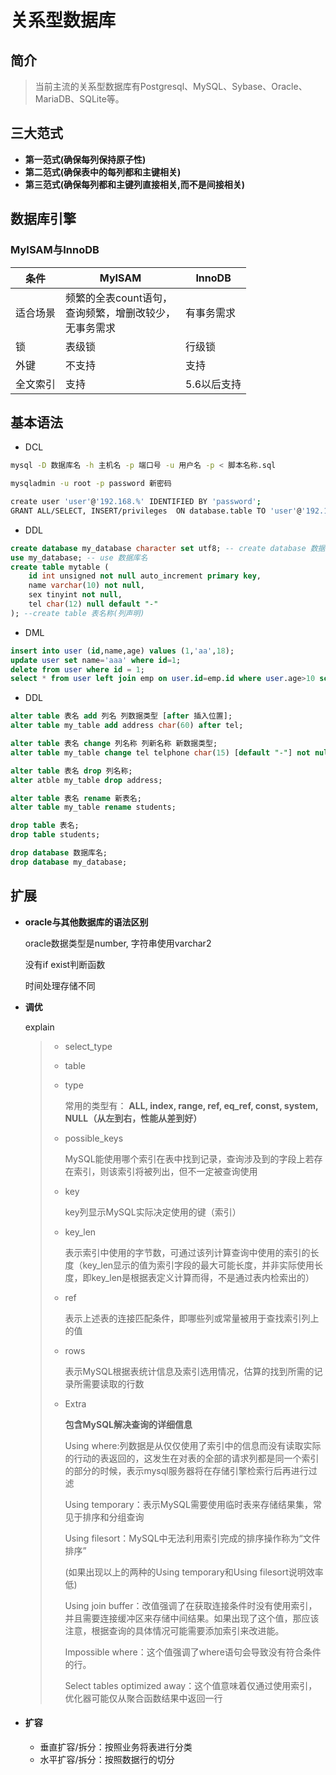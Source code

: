 # 关系型数据库

## 简介

> 当前主流的关系型数据库有Postgresql、MySQL、Sybase、Oracle、MariaDB、SQLite等。

## 三大范式

- **第一范式(确保每列保持原子性)**
- **第二范式(确保表中的每列都和主键相关)**
- **第三范式(确保每列都和主键列直接相关,而不是间接相关)**

## 数据库引擎

### MyISAM与InnoDB

| 条件     | MyISAM                                                       | InnoDB      |
| -------- | ------------------------------------------------------------ | ----------- |
| 适合场景 | 频繁的全表count语句，<br>查询频繁，增删改较少，<br>无事务需求 | 有事务需求  |
| 锁       | 表级锁                                                       | 行级锁      |
| 外键     | 不支持                                                       | 支持        |
| 全文索引 | 支持                                                         | 5.6以后支持 |





## 基本语法

- DCL 

```bash
mysql -D 数据库名 -h 主机名 -p 端口号 -u 用户名 -p < 脚本名称.sql

mysqladmin -u root -p password 新密码

create user 'user'@'192.168.%' IDENTIFIED BY 'password';
GRANT ALL/SELECT, INSERT/privileges  ON database.table TO 'user'@'192.168.%';
```



- DDL

```sql
create database my_database character set utf8; -- create database 数据库名 [其它选项];
use my_database; -- use 数据库名
create table mytable (
	id int unsigned not null auto_increment primary key,
    name varchar(10) not null,
    sex tinyint not null,
    tel char(12) null default "-"
); --create table 表名称(列声明)
```

- DML

```sql
insert into user (id,name,age) values (1,'aa',18);
update user set name='aaa' where id=1;
delete from user where id = 1;
select * from user left join emp on user.id=emp.id where user.age>10 sort by user.age desc;
```

- DDL

```sql
alter table 表名 add 列名 列数据类型 [after 插入位置];
alter table my_table add address char(60) after tel;

alter table 表名 change 列名称 列新名称 新数据类型;
alter table my_table change tel telphone char(15) [default "-"] not null;

alter table 表名 drop 列名称;
alter atble my_table drop address;

alter table 表名 rename 新表名;
alter table my_table rename students;

drop table 表名;
drop table students;

drop database 数据库名;
drop database my_database;
```



## 扩展

- **oracle与其他数据库的语法区别**

  oracle数据类型是number, 字符串使用varchar2

  没有if exist判断函数

  时间处理存储不同

- **调优**

  explain

  > - select_type
  >
  > - table
  >
  > - type
  >
  >   常用的类型有： **ALL, index, range, ref, eq_ref, const, system, NULL（从左到右，性能从差到好）**
  >
  > - possible_keys
  >
  >   MySQL能使用哪个索引在表中找到记录，查询涉及到的字段上若存在索引，则该索引将被列出，但不一定被查询使用
  >
  > - key
  >
  >   key列显示MySQL实际决定使用的键（索引）
  >
  > - key_len
  >
  >   表示索引中使用的字节数，可通过该列计算查询中使用的索引的长度（key_len显示的值为索引字段的最大可能长度，并非实际使用长度，即key_len是根据表定义计算而得，不是通过表内检索出的）
  >
  > - ref
  >
  >   表示上述表的连接匹配条件，即哪些列或常量被用于查找索引列上的值
  >
  > - rows
  >
  >   表示MySQL根据表统计信息及索引选用情况，估算的找到所需的记录所需要读取的行数
  >
  > - Extra
  >
  >   **包含MySQL解决查询的详细信息**
  >
  >   Using where:列数据是从仅仅使用了索引中的信息而没有读取实际的行动的表返回的，这发生在对表的全部的请求列都是同一个索引的部分的时候，表示mysql服务器将在存储引擎检索行后再进行过滤
  >
  >   Using temporary：表示MySQL需要使用临时表来存储结果集，常见于排序和分组查询
  >
  >   Using filesort：MySQL中无法利用索引完成的排序操作称为“文件排序”
  >
  >   (如果出现以上的两种的Using temporary和Using filesort说明效率低)
  >
  >   Using join buffer：改值强调了在获取连接条件时没有使用索引，并且需要连接缓冲区来存储中间结果。如果出现了这个值，那应该注意，根据查询的具体情况可能需要添加索引来改进能。
  >
  >   Impossible where：这个值强调了where语句会导致没有符合条件的行。
  >
  >   Select tables optimized away：这个值意味着仅通过使用索引，优化器可能仅从聚合函数结果中返回一行

- #### 扩容

  - 垂直扩容/拆分：按照业务将表进行分类
  - 水平扩容/拆分：按照数据行的切分
